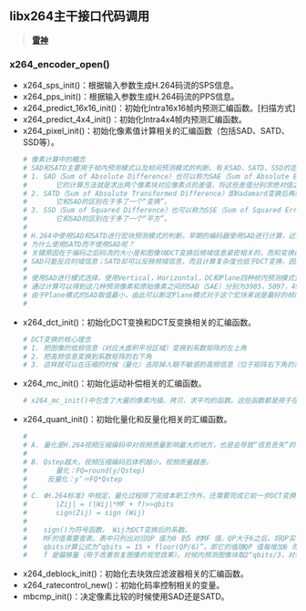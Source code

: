 ## **libx264主干接口代码调用**
> **[雷神](https://blog.csdn.net/leixiaohua1020/article/details/45644367)**

### **x264_encoder_open()** 
- x264_sps_init()：根据输入参数生成H.264码流的SPS信息。
- x264_pps_init()：根据输入参数生成H.264码流的PPS信息。
- x264_predict_16x16_init()：初始化Intra16x16帧内预测汇编函数。[扫描方式]
- x264_predict_4x4_init()：初始化Intra4x4帧内预测汇编函数。
- x264_pixel_init()：初始化像素值计算相关的汇编函数（包括SAD、SATD、SSD等）。
    ```sh
    # 像素计算中的概念
    # SAD和SATD主要用于帧内预测模式以及帧间预测模式的判断。有关SAD、SATD、SSD的定义如下：
    # 1. SAD（Sum of Absolute Difference）也可以称为SAE（Sum of Absolute Error），即绝对误差和。
    #       它的计算方法就是求出两个像素块对应像素点的差值，将这些差值分别求绝对值之后再进行累加。
    # 2. SATD（Sum of Absolute Transformed Difference）即Hadamard变换后再绝对值求和。
    #       它和SAD的区别在于多了一个“变换”。
    # 3. SSD（Sum of Squared Difference）也可以称为SSE（Sum of Squared Error），即差值的平方和。
    #       它和SAD的区别在于多了一个“平方”。
    #
    # H.264中使用SAD和SATD进行宏块预测模式的判断。早期的编码器使用SAD进行计算，近期的编码器多使用SATD进行计算。
    # 为什么使用SATD而不使用SAD呢？
    # 关键原因在于编码之后码流的大小是和图像块DCT变换后频域信息紧密相关的，而和变换前的时域信息关联性小一些。
    # SAD只能反应时域信息；SATD却可以反映频域信息，而且计算复杂度也低于DCT变换，因此是比较合适的模式选择的依据。
    #
    # 使用SAD进行模式选择。使用Vertical，Horizontal，DC和Plane四种帧内预测模式预测的像素。
    # 通过计算可以得到这几种预测像素和原始像素之间的SAD（SAE）分别为3985，5097，4991，2539。
    # 由于Plane模式的SAD取值最小，由此可以断定Plane模式对于这个宏块来说是最好的帧内预测模式。
    #
    ```
- x264_dct_init()：初始化DCT变换和DCT反变换相关的汇编函数。
    ```sh
    # DCT变换的核心理念
    # 1. 把图像的低频信息（对应大面积平坦区域）变换到系数矩阵的左上角
    # 2. 把高频信息变换到系数矩阵的右下角
    # 3. 这样就可以在压缩的时候（量化）去除掉人眼不敏感的高频信息（位于矩阵右下角的系数）从而达到压缩数据的目的。
    ```
- x264_mc_init()：初始化运动补偿相关的汇编函数。
    ```sh
    # x264_mc_init()中包含了大量的像素内插、拷贝、求平均的函数。这些函数都是用于在H.264编码过程中进行运动估计和运动补偿的。# x264_mc_init()的参数x264_mc_functions_t是一个结构体，其中包含了运动补偿函数相关的函数接口。
    ```
- x264_quant_init()：初始化量化和反量化相关的汇编函数。
    ```sh
    #
    # A. 量化是H.264视频压缩编码中对视频质量影响最大的地方，也是会导致“信息丢失”的地方。
    #
    # B. Qstep越大，视频压缩编码后体积越小，视频质量越差。
    #       量化：FQ=round(y/Qstep)
    #     反量化：y’＝FQ*Qstep
    #
    # C. 《H.264标准》中规定，量化过程除了完成本职工作外，还需要完成它前一步DCT变换中“系数相乘”的工作。
    #       |Zij| = (|Wij|*MF + f)>>qbits
    #       sign(Zij) = sign (Wij)
    #
    #    sign()为符号函数。 Wij为DCT变换后的系数。
    #    MF的值需要查表。表中只列出对应QP 值为0 到5 的MF 值。QP大于6之后，将QP实行对6取余数操作，再找到MF的值。
    #    qbits计算公式为“qbits = 15 + floor(QP/6)”。即它的值随QP 值每增加6 而增加1。
    #    f 是偏移量（用于改善恢复图像的视觉效果）。对帧内预测图像块取2^qbits/3，对帧间预测图像块取2^qbits/6。
    ```
- x264_deblock_init()：初始化去块效应滤波器相关的汇编函数。
- x264_ratecontrol_new()：初始化码率控制相关的变量。
- mbcmp_init()：决定像素比较的时候使用SAD还是SATD。











